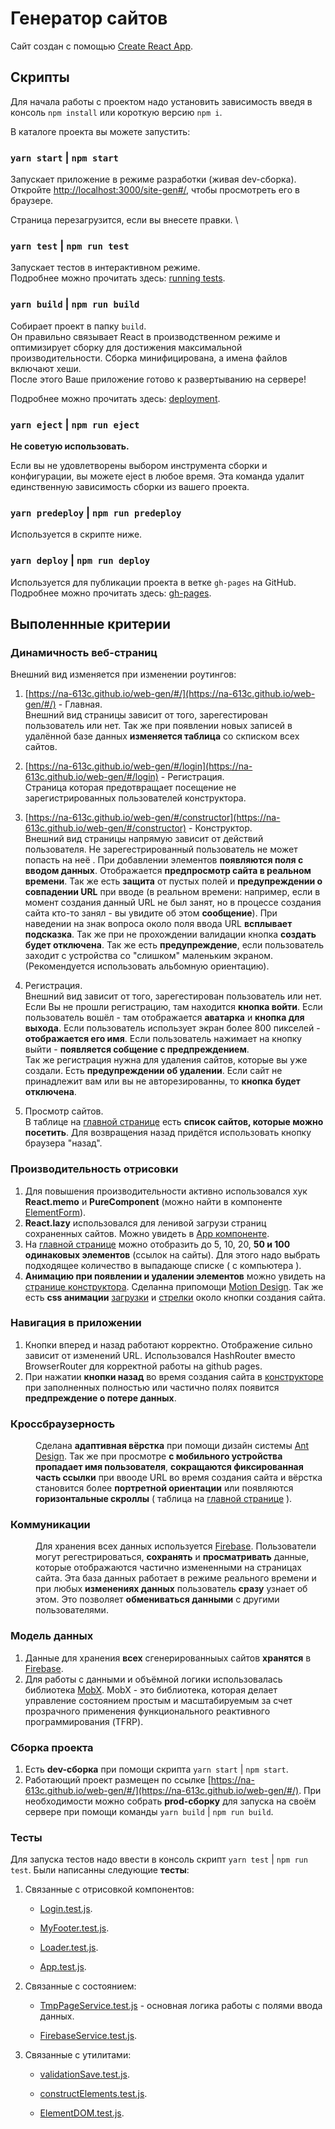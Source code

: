 # Генератор сайтов

Сайт создан с помощью [Create React App](https://github.com/facebook/create-react-app).

## Скрипты

Для начала работы с проектом надо установить зависимость введя в консоль `npm install` или короткую версию `npm i`.

В каталоге проекта вы можете запустить:

### `yarn start` | `npm start`

Запускает приложение в режиме разработки (живая dev-сборка). \
Откройте [http://localhost:3000/site-gen#/](http://localhost:3000/site-gen#/), чтобы просмотреть его в браузере.

Страница перезагрузится, если вы внесете правки. \

### `yarn test` | `npm run test`

Запускает тестов в интерактивном режиме.\
Подробнее можно прочитать здесь: [running tests](https://facebook.github.io/create-react-app/docs/running-tests).

### `yarn build` | `npm run build`

Собирает проeкт в папку `build`. \
Он правильно связывает React в производственном режиме и оптимизирует сборку для достижения максимальной производительности.
Сборка минифицирована, а имена файлов включают хеши. \
После этого Ваше приложение готово к развертыванию на сервере!

Подробнее можно прочитать здесь: [deployment](https://facebook.github.io/create-react-app/docs/deployment).

### `yarn eject` | `npm run eject`

**Не советую использовать.**

Если вы не удовлетворены выбором инструмента сборки и конфигурации, вы можете eject в любое время. Эта команда удалит единственную зависимость сборки из вашего проекта.

### `yarn predeploy` | `npm run predeploy`

Используется в скрипте ниже.

### `yarn deploy` | `npm run deploy`

Используется для публикации проекта в ветке `gh-pages` на GitHub.
Подробнее можно прочитать здесь: [gh-pages](https://github.com/tschaub/gh-pages).

## Выполеннные критерии

### Динамичность веб-страниц

Внешний вид изменяется при изменении роутингов:

1. [https://na-613c.github.io/web-gen/#/](https://na-613c.github.io/web-gen/#/) - Главная.\
   Внешний вид страницы зависит от того, зарегестирован пользователь или нет. Так же при появлении новых записей в удалённой базе данных **изменяется таблица** со скписком всех сайтов.

2. [https://na-613c.github.io/web-gen/#/login](https://na-613c.github.io/web-gen/#/login) - Регистрация.\
   Страница которая предотвращает посещение не зарегистрированных пользователей конструктора.

3. [https://na-613c.github.io/web-gen/#/constructor](https://na-613c.github.io/web-gen/#/constructor) - Конструктор.\
   Внешний вид страницы напрямую зависит от действий пользователя. Не зарегестрированный пользователь не может попасть на неё . При добавлении элементов **появляются поля с вводом данных**. Отображается **предпросмотр сайта в реальном времени**. Так же есть **защита** от пустых полей и **предупреждении о совпадении URL** при вводе (в реальном времени: например, если в момент создания данный URL не был занят, но в процессе создания сайта кто-то занял - вы увидите об этом **сообщение**). При наведении на знак вопроса около поля ввода URL **всплывает подсказка**.
   Так же при не прохождении валидации кнопка **создать будет отключена**.
   Так же есть **предупреждение**, если пользователь заходит с устройства со "слишком" маленьким экраном. (Рекомендуется использовать альбомную ориентацию).

4. Регистрация.\
   Внешний вид зависит от того, зарегестирован пользователь или нет. Если Вы не прошли регистрацию, там находится **кнопка войти**. Если пользователь вошёл - там отображается **аватарка** и **кнопка для выхода**. Если пользователь использует экран более 800 пикселей - **отображается его имя**. Если пользователь нажимает на кнопку выйти - **появляется собщение с предпреждением**.\
   Так же регистрация нужна для удаления сайтов, которые вы уже создали. Есть **предупреждении об удалении**. Если сайт не принадлежит вам или вы не авторезированны, то **кнопка будет отключена**.

5. Просмотр сайтов.\
   В таблице на [главной странице](https://na-613c.github.io/web-gen/#/) есть **список сайтов, которые можно посетить**. Для возвращения назад придётся использовать кнопку браузера "назад".

### Производительность отрисовки

1. Для повышения производительности активно использовался хук **React.memo** и **PureComponent** (можно найти в компоненте [ElementForm](https://github.com/na-613c/web-gen/blob/master/src/components/constructor/generatorEl/ElementForm/ElementForm.jsx)).
2. **React.lazy** использовался для ленивой загрузи страниц сохраненных сайтов. Можно увидеть в [App компоненте](https://github.com/na-613c/web-gen/blob/master/src/App.js).
3. На [главной странице](https://na-613c.github.io/web-gen/#/) можно отобразить до 5, 10, 20, **50 и 100 одинаковых элементов** (ссылок на сайты). Для этого надо выбрать подходящее количество в выпадающе списке ( с компьютера ).
4. **Анимацию при появлении и удалении элементов** можно увидеть на [странице конструктора](https://na-613c.github.io/web-gen/#/constructor). Cделанна припомощи [Motion Design](https://motion.ant.design/). Tак же есть **css анимации** [загрузки](https://github.com/na-613c/web-gen/blob/master/src/components/common/Loader.jsx) и [стрелки](https://github.com/na-613c/web-gen/blob/master/src/components/common/LeftArrow/LeftArrow.jsx) около кнопки создания сайта.

### Навигация в приложении

1. Кнопки вперед и назад работают корректно. Отображение сильно зависит от изменений URL. Использовался HashRouter вместо BrowserRouter для корректной работы на github pages.
2. При нажатии **кнопки назад** во время создания сайта в [конструкторе](https://na-613c.github.io/web-gen/#/constructor) при заполненных полностью или частично полях появится **предпреждение о потере данных**.

### Кроссбраузерность

<dd>Сделана <b>адаптивная вёрстка</b> при помощи дизайн системы <a href='https://ant.design/'>Ant Design</a>. Так же при просмотре <b>с мобильного устройства пропадает имя пользователя</b>, <b>сокращаются фиксированная часть ссылки</b> при ввооде URL во время создания сайта и вёрстка становится более <b>портретной ориентации</b> или появляются <b>горизонтальные скроллы</b> ( таблица на 
<a href='https://na-613c.github.io/web-gen/#/'>главной странице</a> ).</dd>


### Коммуникации

<dd>Для хранения всех данных используется <a href='https://firebase.google.com/'>Firebase</a>. Пользователи могут регестрироваться, <b>сохранять</b> и <b>просматривать</b> данные, которые отображаются частично измененными на страницах сайта. Эта база данных работает в режиме реального времени и при любых <b>изменениях данных</b> пользователь <b>сразу</b> узнает об этом. Это позволяет <b>обмениваться данными</b> с другими пользователями.</dd>

### Модель данных

1. Данные для хранения **всех** сгенерированныых сайтов **хранятся** в [Firebase](https://firebase.google.com/).
2. Для работы с данными и объёмной логики использовалась библиотека [MobX](https://mobx.js.org/README.html). MobX - это библиотека, которая делает управление состоянием простым и масштабируемым за счет прозрачного применения функционального реактивного программирования (TFRP).

### Сборка проекта

1. Есть **dev-сборка** при помощи скрипта `yarn start` | `npm start`.
2. Работающий проект размещен по ссылке [https://na-613c.github.io/web-gen/#/](https://na-613c.github.io/web-gen/#/). При необходимости можно собрать **prod-сборку** для запуска на своём сервере при помощи команды `yarn build` | `npm run build`.

### Тесты

Для запуска тестов надо ввести в консоль скрипт `yarn test` | `npm run test`.
Были написанны следующие **тесты**:

1. Связанные с отрисовкой компонентов:

   - [Login.test.js](https://github.com/na-613c/web-gen/blob/master/src/components/login/Login.test.js).

   - [MyFooter.test.js](https://github.com/na-613c/web-gen/blob/master/src/components/footer/MyFooter.test.js).

   - [Loader.test.js](https://github.com/na-613c/web-gen/blob/master/src/components/common/Loader.test.js).

   - [App.test.js](https://github.com/na-613c/web-gen/blob/master/src/App.test.js).

2. Связанные с состоянием:

   - [TmpPageService.test.js](https://github.com/na-613c/web-gen/blob/master/src/mobx/TmpPageService.test.js) - основная логика работы с полями ввода данных.

   - [FirebaseService.test.js](https://github.com/na-613c/web-gen/blob/master/src/mobx/FirebaseService.test.js).

3. Связанные с утилитами:

   - [validationSave.test.js](https://github.com/na-613c/web-gen/blob/master/src/utils/validationSave.test.js).

   - [constructElements.test.js](https://github.com/na-613c/web-gen/blob/master/src/utils/constructElements.test.js).

   - [ElementDOM.test.js](https://github.com/na-613c/web-gen/blob/master/src/model/ElementDOM.test.js).
